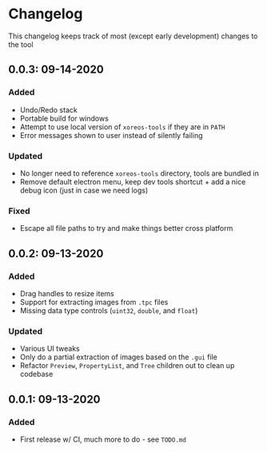 # Changelog

This changelog keeps track of most (except early development) changes to the tool

## 0.0.3: 09-14-2020

### Added

- Undo/Redo stack
- Portable build for windows
- Attempt to use local version of `xoreos-tools` if they are in `PATH`
- Error messages shown to user instead of silently failing

### Updated

- No longer need to reference `xoreos-tools` directory, tools are bundled in
- Remove default electron menu, keep dev tools shortcut + add a nice debug icon (just in case we need logs)

### Fixed

- Escape all file paths to try and make things better cross platform

## 0.0.2: 09-13-2020

### Added

- Drag handles to resize items
- Support for extracting images from `.tpc` files
- Missing data type controls (`uint32`, `double`, and `float`)

### Updated

- Various UI tweaks
- Only do a partial extraction of images based on the `.gui` file
- Refactor `Preview`, `PropertyList`, and `Tree` children out to clean up codebase

## 0.0.1: 09-13-2020

### Added

- First release w/ CI, much more to do - see `TODO.md`
